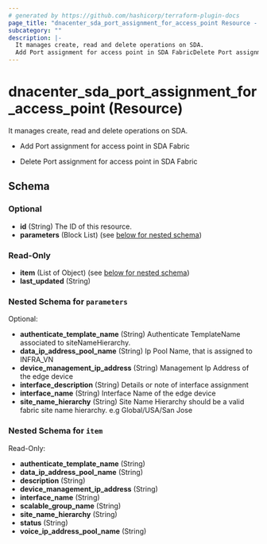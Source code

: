 ```yaml
---
# generated by https://github.com/hashicorp/terraform-plugin-docs
page_title: "dnacenter_sda_port_assignment_for_access_point Resource - terraform-provider-dnacenter"
subcategory: ""
description: |-
  It manages create, read and delete operations on SDA.
  Add Port assignment for access point in SDA FabricDelete Port assignment for access point in SDA Fabric
---
```


# dnacenter_sda_port_assignment_for_access_point (Resource)

It manages create, read and delete operations on SDA.

- Add Port assignment for access point in SDA Fabric

- Delete Port assignment for access point in SDA Fabric



<!-- schema generated by tfplugindocs -->
## Schema

### Optional

- **id** (String) The ID of this resource.
- **parameters** (Block List) (see [below for nested schema](#nestedblock--parameters))

### Read-Only

- **item** (List of Object) (see [below for nested schema](#nestedatt--item))
- **last_updated** (String)

<a id="nestedblock--parameters"></a>
### Nested Schema for `parameters`

Optional:

- **authenticate_template_name** (String) Authenticate TemplateName associated to siteNameHierarchy.
- **data_ip_address_pool_name** (String) Ip Pool Name, that is assigned to INFRA_VN
- **device_management_ip_address** (String) Management Ip Address of the edge device
- **interface_description** (String) Details or note of interface assignment
- **interface_name** (String) Interface Name of the edge device
- **site_name_hierarchy** (String) Site Name Hierarchy should be a valid fabric site name hierarchy. e.g Global/USA/San Jose


<a id="nestedatt--item"></a>
### Nested Schema for `item`

Read-Only:

- **authenticate_template_name** (String)
- **data_ip_address_pool_name** (String)
- **description** (String)
- **device_management_ip_address** (String)
- **interface_name** (String)
- **scalable_group_name** (String)
- **site_name_hierarchy** (String)
- **status** (String)
- **voice_ip_address_pool_name** (String)


